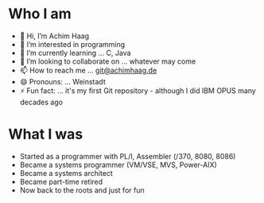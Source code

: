 # Who I am

- 👋 Hi, I’m Achim Haag
- 👀 I’m interested in programming
- 🌱 I’m currently learning ... C, Java
- 💞️ I’m looking to collaborate on ... whatever may come
- 📫 How to reach me ... git@achimhaag.de
- 😄 Pronouns: ... Weinstadt
- ⚡ Fun fact: ... it's my first Git repository - although I did IBM OPUS many decades ago

# What I was

- Started as a programmer with PL/I, Assembler (/370, 8080, 8086)
- Became a systems programmer (VM/VSE, MVS, Power-AIX)
- Became a systems architect
- Became part-time retired
- Now back to the roots and just for fun

<!---
Achim-Haag/Achim-Haag is a ✨ special ✨ repository because its `README.md` (this file) appears on your GitHub profile.
You can click the Preview link to take a look at your changes.
--->
